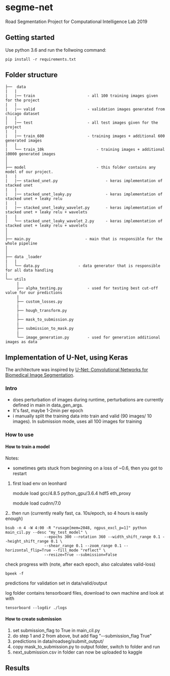 # segme-net
Road Segmentation Project for Computational Intelligence Lab 2019


## Getting started

Use python 3.6 and run the follwoing command:
```
pip install -r requirements.txt
```

## Folder structure

```
├──  data
|   |
|   |── train                       - all 100 training images given for the project
|   |
|   |── valid                       - validation images generated from chicago dataset
|   |   
│   |── test                        - all test images given for the project
|   |
|   |── train_600                   - training images + additional 600 generated images
|   |
|   └── train_10k                       - training images + additional 10000 generated images
│
│
├── model                               - this folder contains any model of our project.
|   |
|   |── stacked_unet.py                     - keras implementation of stacked unet
|   |
|   |── stacked_unet_leaky.py               - keras implementation of stacked unet + leaky relu
|   |
|   |── stacked_unet_leaky_wavelet.py       - keras implementation of stacked unet + leaky relu + wavelets
|   |
│   └── stacked_unet_leaky_wavelet_2.py     - keras implementation of stacked unet + leaky relu + wavelets
│
│
├── main.py                        - main that is responsible for the whole pipeline
│ 
│  
├── data _loader
|   | 
│   └── data.py                 - data generator that is responsible for all data handling
│ 
└── utils
     |
     ├── alpha_testing.py           - used for testing best cut-off value for our predictions
     |
     ├── custom_losses.py
     |
     ├── hough_transform.py
     |
     ├── mask_to_submission.py
     |
     ├── submission_to_mask.py
     |
     └── image_generation.py        - used for generation additional images as data
```

## Implementation of U-Net, using Keras

The architecture was inspired by [U-Net: Convolutional Networks for Biomedical Image Segmentation](http://lmb.informatik.uni-freiburg.de/people/ronneber/u-net/).


### Intro

- does perturbation of images during runtime, perturbations are currently defined in main in data_gen_args. 
- It's fast, maybe 1-2min per epoch
- i manually split the training data into train and valid (90 images/ 10 images). In submission mode, uses all 100 images for training

### How to use

#### How to train a model
Notes:
-   sometimes gets stuck from beginning on a loss of ~0.6, then you got to restart

1. first load env on leonhard
    
  
    module load gcc/4.8.5 python_gpu/3.6.4 hdf5 eth_proxy
    
    module load cudnn/7.0

2.. then run (currently really fast, ca. 10s/epoch, so 4 hours is easily enough)

    bsub -n 4 -W 4:00 -R "rusage[mem=2048, ngpus_excl_p=1]" python main_cil.py --desc "my_test_model" \
                     --epochs 300 --rotation 360 --width_shift_range 0.1 --height_shift_range 0.1 \
                     --shear_range 0.1 --zoom_range 0.1 --horizontal_flip=True --fill_mode "reflect" \
                     --resize=True --submission=False

check progress with (note, after each epoch, also calculates valid-loss)

    bpeek -f
predictions for validation set in data/valid/output

log folder contains tensorboard files, download to own machine and look at with 
    
    tensorboard --logdir ./logs

#### How to create submission
1. set submission_flag to True in main_cil.py
2. do step 1 and 2 from above, but add flag "--submission_flag True"
3. predictions in data/roadseg/submit_output/
4. copy mask_to_submission.py to output folder, switch to folder and run
5. next_submission.csv in folder can now be uploaded to kaggle

## Results

